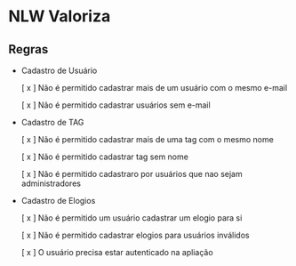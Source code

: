 # NLW Valoriza

## Regras

- Cadastro de Usuário

    [ x ] Não é permitido cadastrar mais de um usuário com o mesmo e-mail

    [ x ] Não é permitido cadastrar usuários sem e-mail

- Cadastro de TAG

    [ x ] Não é permitido cadastrar mais de uma tag com o mesmo nome

    [ x ] Não é permitido cadastrar tag sem nome

    [ x ] Não é permitido cadastraro por usuários que nao sejam administradores

- Cadastro de Elogios

    [ x ] Não é permitido um usuário cadastrar um elogio para si

    [ x ] Não é permitido cadastrar elogios para usuários inválidos

    [ x ] O usuário precisa estar autenticado na apliação